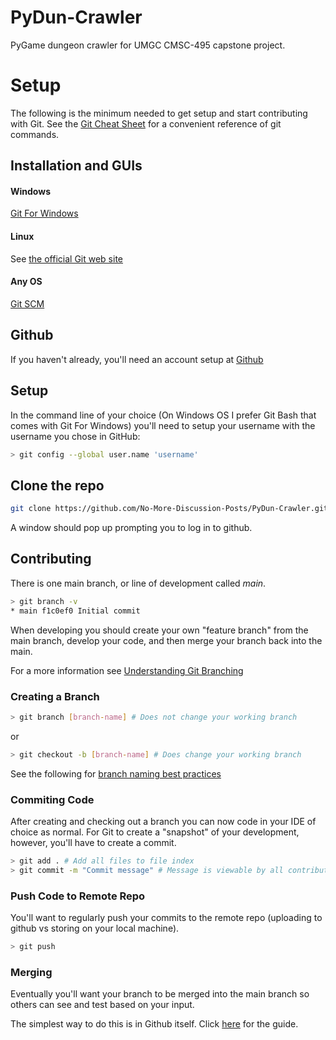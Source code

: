 # PyDun-Crawler
PyGame dungeon crawler for UMGC CMSC-495 capstone project.


# Setup
The following is the minimum needed to get setup and start contributing with Git. See the [Git Cheat Sheet](https://education.github.com/git-cheat-sheet-education.pdf) for a convenient reference of git commands.

## Installation and GUIs
#### Windows
[Git For Windows](https://gitforwindows.org/)
#### Linux
See [the official Git web site](https://git-scm.com/download/linux)
#### Any OS
[Git SCM](https://git-scm.com/downloads)

## Github
 If you haven't already, you'll need an account setup at [Github](https://github.com/)

## Setup
In the command line of your choice (On Windows OS I prefer Git Bash that comes with Git For Windows) you'll need to setup your username with the username you chose in GitHub:

```bash
> git config --global user.name 'username'
```
## Clone the repo
```bash
git clone https://github.com/No-More-Discussion-Posts/PyDun-Crawler.git
```

 A window should pop up prompting you to log in to github.


## Contributing
There is one main branch, or line of development called *main*.
```bash
> git branch -v
* main f1c0ef0 Initial commit
```
When developing you should create your own "feature branch" from the main branch, develop your code, and then merge your branch back into the main.

For a more information see [Understanding Git Branching](https://medium.com/@jacoblogan98/understanding-git-branching-5d01f3dda541)

### Creating a Branch
```bash
> git branch [branch-name] # Does not change your working branch
```
or
```bash
> git checkout -b [branch-name] # Does change your working branch
```
See the following for [branch naming best practices](https://graphite.dev/guides/git-branch-naming-conventions)

### Commiting Code
After creating and checking out a branch you can now code in your IDE of choice as normal. For Git to create a "snapshot" of your development, however, you'll have to create a commit.

```bash
> git add . # Add all files to file index
> git commit -m "Commit message" # Message is viewable by all contributors and helps document what has been changed
```

### Push Code to Remote Repo
You'll want to regularly push your commits to the remote repo (uploading to github vs storing on your local machine).
```bash
> git push
```

### Merging
Eventually you'll want your branch to be merged into the main branch so others can see and test based on your input.

The simplest way to do this is in Github itself. Click [here](https://docs.github.com/en/pull-requests/collaborating-with-pull-requests/proposing-changes-to-your-work-with-pull-requests/creating-a-pull-request) for the guide.